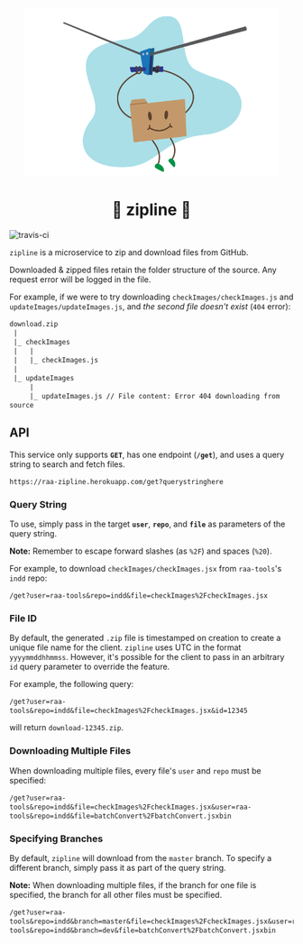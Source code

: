 <div align="center">
    <img src="./docs/zippie-01.png" alt="zippie illustration" height="300">
    <h1>🚠️ zipline 🚠️</h1>
</div>

![travis-ci](https://travis-ci.com/raa-tools/zipline.svg?branch=master)

`zipline` is a microservice to zip and download files from GitHub.

Downloaded & zipped files retain the folder structure of the source. Any request error will be logged in the file.

For example, if we were to try downloading `checkImages/checkImages.js` and `updateImages/updateImages.js`, and *the second file doesn't exist* (`404` error):
```
download.zip
 |
 |_ checkImages
 |   |
 |   |_ checkImages.js
 |
 |_ updateImages
     |
     |_ updateImages.js // File content: Error 404 downloading from source
```

## API
This service only supports **`GET`**, has one endpoint (**`/get`**), and uses a query string to search and fetch files.
```
https://raa-zipline.herokuapp.com/get?querystringhere
```

### Query String
To use, simply pass in the target **`user`**, **`repo`**, and **`file`** as parameters of the query string.

**Note:** Remember to escape forward slashes (as `%2F`) and spaces (`%20`).

For example, to download `checkImages/checkImages.jsx` from `raa-tools`'s `indd` repo:
```
/get?user=raa-tools&repo=indd&file=checkImages%2FcheckImages.jsx
```

### File ID
By default, the generated `.zip` file is timestamped on creation to create a unique file name for the client. `zipline` uses UTC in the format `yyyymmddhhmmss`. However, it's possible for the client to pass in an arbitrary `id` query parameter to override the feature.

For example, the following query:
```
/get?user=raa-tools&repo=indd&file=checkImages%2FcheckImages.jsx&id=12345
```
will return `download-12345.zip`.

### Downloading Multiple Files
When downloading multiple files, every file's `user` and `repo` must be specified:
```
/get?user=raa-tools&repo=indd&file=checkImages%2FcheckImages.jsx&user=raa-tools&repo=indd&file=batchConvert%2FbatchConvert.jsxbin
```

### Specifying Branches
By default, `zipline` will download from the `master` branch. To specify a different branch, simply pass it as part of the query string.

**Note:** When downloading multiple files, if the branch for one file is specified, the branch for all other files must be specified.

```
/get?user=raa-tools&repo=indd&branch=master&file=checkImages%2FcheckImages.jsx&user=raa-tools&repo=indd&branch=dev&file=batchConvert%2FbatchConvert.jsxbin
```

